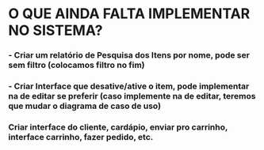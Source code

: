 <h1>O QUE AINDA FALTA IMPLEMENTAR NO SISTEMA?</h1>

<H3> - Criar um relatório de Pesquisa dos Itens por nome, pode ser sem filtro (colocamos filtro no fim)</H3>

<H3> - Criar Interface que desative/ative o item, pode implementar na de editar se preferir (caso implemente na de editar, teremos que mudar o diagrama de caso de uso)</H3>

<H3>Criar interface do cliente, cardápio, enviar pro carrinho, interface carrinho, fazer pedido, etc.</H3>
